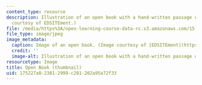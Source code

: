 ```yaml
---
content_type: resource
description: Illustration of an open book with a hand-written passage overlaid. (Image
  courtesy of EDSITEment.)
file: /media/https%3A/open-learning-course-data-rc.s3.amazonaws.com/15-269b-literature-ethics-and-authority-fall-2002/175227a023812999c201202a95a72f33_15-269bf02-th.jpg
file_type: image/jpeg
image_metadata:
  caption: Image of an open book. (Image courtesy of [EDSITEment](https://edsitement.neh.gov/).)
  credit: ''
  image-alt: Illustration of an open book with a hand-written passage overlaid.
resourcetype: Image
title: Open Book (thumbnail)
uid: 175227a0-2381-2999-c201-202a95a72f33
---
```

